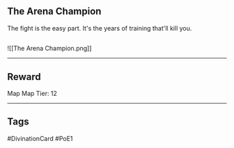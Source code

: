 ## The Arena Champion
The fight is the easy part. It's the years of training that'll kill you.
## 
![[The Arena Champion.png]]

---
## Reward
Map
Map Tier: 12

---
## Tags
#DivinationCard
#PoE1